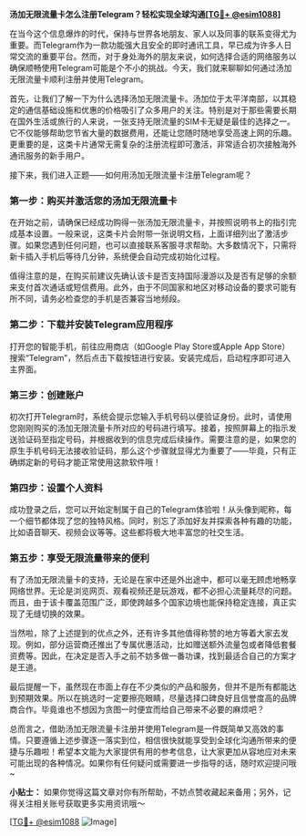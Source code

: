 **汤加无限流量卡怎么注册Telegram？轻松实现全球沟通[[TG💪+ @esim1088](https://t.me/s/esim1088)]**

在当今这个信息爆炸的时代，保持与世界各地朋友、家人以及同事的联系变得尤为重要。而Telegram作为一款功能强大且安全的即时通讯工具，早已成为许多人日常交流的重要平台。然而，对于身处海外的朋友来说，如何选择合适的网络服务以确保顺畅使用Telegram可能是个不小的挑战。今天，我们就来聊聊如何通过汤加无限流量卡顺利注册并使用Telegram。

首先，让我们了解一下为什么选择汤加无限流量卡。汤加位于太平洋南部，以其稳定的通信基础设施和优惠的价格吸引了众多用户的关注。特别是对于那些需要长期在国外生活或旅行的人来说，一张支持无限流量的SIM卡无疑是最佳的选择之一。它不仅能够帮助您节省大量的数据费用，还能让您随时随地享受高速上网的乐趣。更重要的是，这类卡片通常无需复杂的注册流程即可激活，非常适合初次接触海外通讯服务的新手用户。

接下来，我们进入正题——如何用汤加无限流量卡注册Telegram呢？

### 第一步：购买并激活您的汤加无限流量卡

在开始之前，请确保已经成功购得一张汤加无限流量卡，并按照说明书上的指引完成基本设置。一般来说，这类卡片会附带一张说明文档，上面详细列出了激活步骤。如果您遇到任何问题，也可以直接联系客服寻求帮助。大多数情况下，只需将新卡插入手机后等待几分钟，系统便会自动完成初始化过程。

值得注意的是，在购买前建议先确认该卡是否支持国际漫游以及是否有足够的余额来支付首次通话或短信费用。此外，由于不同国家和地区对移动设备的要求可能有所不同，请务必检查您的手机是否兼容当地频段。

### 第二步：下载并安装Telegram应用程序

打开您的智能手机，前往应用商店（如Google Play Store或Apple App Store）搜索“Telegram”，然后点击下载按钮进行安装。安装完成后，启动程序即可进入主界面。

### 第三步：创建账户

初次打开Telegram时，系统会提示您输入手机号码以便验证身份。此时，请使用您刚刚购买的汤加无限流量卡所对应的号码进行填写。接着，按照屏幕上的指示发送验证码至指定号码，并根据收到的信息完成后续操作。需要注意的是，如果您的原生手机号码无法接收验证码，那么这个步骤就显得尤为重要了——毕竟，只有正确绑定新的号码才能正常使用这款软件哦！

### 第四步：设置个人资料

成功登录之后，您可以开始定制属于自己的Telegram体验啦！从头像到昵称，每一个细节都体现了您的独特风格。同时，别忘了添加好友并探索各种有趣的功能，比如语音聊天、视频会议等等。这些都将极大地丰富您的社交生活。

### 第五步：享受无限流量带来的便利

有了汤加无限流量卡的支持，无论是在家中还是外出途中，都可以毫无顾虑地畅享网络世界。无论是浏览网页、观看视频还是玩游戏，都不必担心流量耗尽的问题。而且，由于该卡覆盖范围广泛，即使跨越多个国家边境也能保持稳定连接，真正实现了无缝切换的效果。

当然啦，除了上述提到的优点之外，还有许多其他值得称赞的地方等着大家去发现。例如，部分运营商还推出了专属优惠活动，比如赠送额外流量包或者降低套餐资费等。因此，在决定是否入手之前不妨多做一番功课，找到最适合自己的方案才是王道。

最后提醒一下，虽然现在市面上存在不少类似的产品和服务，但并不是所有都能达到预期效果。所以在挑选时一定要擦亮眼睛，尽量选择口碑良好且信誉度高的品牌商合作。毕竟谁也不想因为贪图一时便宜而给自己带来不必要的麻烦吧？

总而言之，借助汤加无限流量卡注册并使用Telegram是一件既简单又高效的事情。只要遵循上述步骤逐一落实到位，相信很快就能享受到全球化沟通所带来的便捷与乐趣啦！希望本文能为大家提供有用的参考信息，让大家更加从容地应对未来可能出现的各种情况。如果你有任何疑问或需要进一步指导的话，随时欢迎提问哦~

**小贴士：** 如果你觉得这篇文章对你有所帮助，不妨点赞收藏起来备用；另外，记得关注相关账号获取更多实用资讯哦～

[[TG💪+ @esim1088](https://t.me/s/esim1088) ![Image](https://i.postimg.cc/4NQfJmqS/Snipaste-2025-05-13-00-14-12.png)]